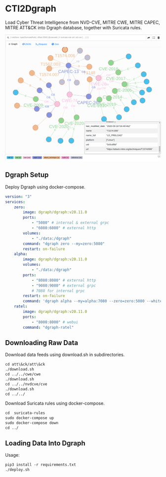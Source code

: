 # CTI2Dgraph
Load Cyber Threat Intelligence from NVD-CVE, MITRE CWE, MITRE CAPEC, MITRE ATT&CK into Dgraph database, together with Suricata rules.

![image](https://github.com/Houwenda/CTI2Dgraph/raw/master/example.png)

## Dgraph Setup
Deploy Dgraph using docker-compose.
```yaml
version: "3"
services:
    zero:
        image: dgraph/dgraph:v20.11.0
        ports:
            - "5080" # internal & external grpc
            - "6080:6080" # external http
        volumes:
            - "./data:/dgraph"
        command: "dgraph zero --my=zero:5080"
        restart: on-failure
    alpha:
        image: dgraph/dgraph:v20.11.0
        volumes:
            - "./data:/dgraph"
        ports:
            - "8080:8080" # external http
            - "9080:9080" # external grpc
            # 7080 for internal grpc
        restart: on-failure
        command: 'dgraph alpha --my=alpha:7080 --zero=zero:5080 --whitelist="172.24.0.1"' # whitelisted ip address is the host ip of docker-compose
    ratel:
        image: dgraph/dgraph:v20.11.0
        ports:
            - "8000:8000" # webui
        command: "dgraph-ratel"
```

## Downloading Raw Data
Download data feeds using download.sh in subdirectories.
```shellscript
cd att\&ck/att\&ck
./download.sh
cd ../../cwe/cwe
./download.sh
cd ../../nvdcve/cve
./download.sh
cd ../../
```
Download Suricata rules using docker-compose.
```shellscript
cd  suricata-rules
sudo docker-compose up
sudo docker-compose down
cd ../
```

## Loading Data Into Dgraph
Usage:
```shellscript
pip3 install -r requirements.txt
./deploy.sh
```